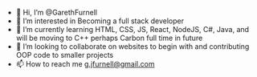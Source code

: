 - 👋 Hi, I’m @GarethFurnell
- 👀 I’m interested in Becoming a full stack developer
- 🌱 I’m currently learning HTML, CSS, JS, React, NodeJS, C#, Java, and will be moving to C++ perhaps Carbon full time in future
- 💞️ I’m looking to collaborate on websites to begin with and contributing OOP code to smaller projects
- 📫 How to reach me g.jfurnell@gmail.com

<!---
GarethFurnell/GarethFurnell is a ✨ special ✨ repository because its `README.md` (this file) appears on your GitHub profile.
You can click the Preview link to take a look at your changes.
--->
